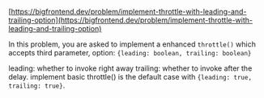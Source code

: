 [https://bigfrontend.dev/problem/implement-throttle-with-leading-and-trailing-option](https://bigfrontend.dev/problem/implement-throttle-with-leading-and-trailing-option)

In this problem, you are asked to implement a enhanced `throttle()` which accepts third parameter, option: `{leading: boolean, trailing: boolean}`

leading: whether to invoke right away
trailing: whether to invoke after the delay.
implement basic throttle() is the default case with `{leading: true, trailing: true}`.
